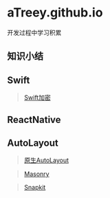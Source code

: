 # aTreey.github.io

开发过程中学习积累

## 知识小结

## Swift

> [Swift加密](https://github.com/aTreey/aTreey.github.io/blob/hexo/source/_posts/Swift加密相关.md)

## ReactNative

## AutoLayout

> [原生AutoLayout](https://github.com/aTreey/aTreey.github.io/issues/1)

> [Masonry](https://github.com/aTreey/aTreey.github.io/issues/1)

> [Snapkit](https://github.com/aTreey/aTreey.github.io/issues/1)



